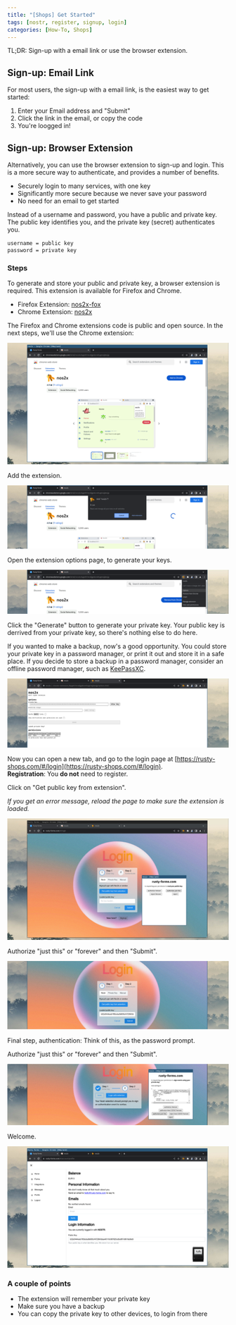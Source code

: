 ```yaml
---
title: "[Shops] Get Started"
tags: [nostr, register, signup, login]
categories: [How-To, Shops]
---
```


TL;DR: Sign-up with a email link or use the browser extension.

## Sign-up: Email Link

For most users, the sign-up with a email link, is the easiest way to get started:

1. Enter your Email address and "Submit"
2. Click the link in the email, or copy the code
3. You're loogged in!

## Sign-up: Browser Extension

Alternatively, you can use the browser extension to sign-up and login. This is a more secure way to authenticate, and provides a number of benefits.

- Securely login to many services, with one key
- Significantly more secure because we never save your password
- No need for an email to get started

Instead of a username and password, you have a public and private key. The public key identifies you, and the private key (secret) authenticates you.

```
username = public key
password = private key
```

### Steps

To generate and store your public and private key, a browser extension is required. This extension is available for Firefox and Chrome.

- Firefox Extension: [nos2x-fox](https://addons.mozilla.org/en-US/firefox/addon/nos2x-fox/)
- Chrome Extension: [nos2x](https://chromewebstore.google.com/detail/nos2x/kpgefcfmnafjgpblomihpgmejjdanjjp)

The Firefox and Chrome extensions code is public and open source. In the next steps, we'll use the Chrome extension:

![](/assets/images/chrome-setup-1.png)

Add the extension.

![](/assets/images/chrome-setup-2.png)

Open the extension options page, to generate your keys.

![](/assets/images/chrome-setup-3.png)

Click the "Generate" button to generate your private key. Your public key is derrived from your private key, so there's nothing else to do here.

If you wanted to make a backup, now's a good opportunity. You could store your private key in a password manager, or print it out and store it in a safe place. If you decide to store a backup in a password manager, consider an offline password manager, such as [KeePassXC](https://keepassxc.org/).

![](/assets/images/chrome-setup-4.png)

Now you can open a new tab, and go to the login page at [https://rusty-shops.com/#/login](https://rusty-shops.com/#/login).
<br/>**Registration**: You **do not** need to register.

Click on "Get public key from extension".

_If you get an error message, reload the page to make sure the extension is loaded._

![](/assets/images/chrome-setup-5.png)

Authorize "just this" or "forever" and then "Submit".

![](/assets/images/chrome-setup-6.png)

Final step, authentication: Think of this, as the password prompt.

Authorize "just this" or "forever" and then "Submit".

![](/assets/images/chrome-setup-7.png)

Welcome.

![](/assets/images/chrome-setup-8.png)

### A couple of points

- The extension will remember your private key
- Make sure you have a backup
- You can copy the private key to other devices, to login from there